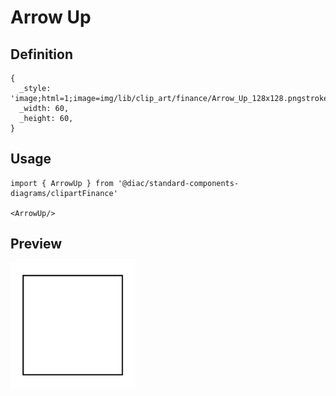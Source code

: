 # Arrow Up

## Definition

```
{
  _style: 'image;html=1;image=img/lib/clip_art/finance/Arrow_Up_128x128.pngstrokeColor=none;',
  _width: 60,
  _height: 60,
}
```

## Usage

```
import { ArrowUp } from '@diac/standard-components-diagrams/clipartFinance'

<ArrowUp/>
```

## Preview

<img src="./arrow-up.png" width="200"/>
